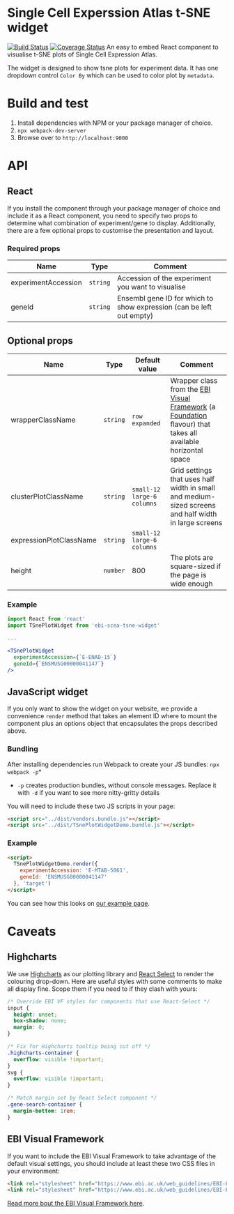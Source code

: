 # Single Cell Experssion Atlas t-SNE widget
[![Build Status](https://travis-ci.com/ebi-gene-expression-group/scxa-tsne-widget.svg?branch=master)](https://travis-ci.com/ebi-gene-expression-group/scxa-tsne-widget) [![Coverage Status](https://coveralls.io/repos/github/ebi-gene-expression-group/scxa-tsne-widget/badge.svg?branch=master)](https://coveralls.io/github/ebi-gene-expression-group/scxa-tsne-widget?branch=master)
An easy to embed React component to visualise t-SNE plots of Single Cell Expression Atlas.

The widget is designed to show tsne plots for experiment data. It has one dropdown control `Color By` which can be used to color plot by `metadata`.

# Build and test
1. Install dependencies with NPM or your package manager of choice.
2. `npx webpack-dev-server`
3. Browse over to `http://localhost:9000`


# API
## React
If you install the component through your package manager of choice and include it as a React component, you need to
specify two props to determine what combination of experiment/gene to display. Additionally, there are a few optional
props to customise the presentation and layout.

### Required props
|         Name        |   Type   |                             Comment                                  |
| ------------------- | -------- | -------------------------------------------------------------------- |
| experimentAccession | `string` | Accession of the experiment you want to visualise                    |
| geneId              | `string` | Ensembl gene ID for which to show expression (can be left out empty) |

## Optional props
|           Name          |   Type   |         Default value      | Comment |
| ----------------------- | -------- | -------------------------- | ------- |
| wrapperClassName        | `string` | `row expanded`             | Wrapper class from the [EBI Visual Framework](https://github.com/ebiwd/EBI-Framework) (a [Foundation](https://foundation.zurb.com/sites.html) flavour) that takes all available horizontal space |
| clusterPlotClassName    | `string` | `small-12 large-6 columns` | Grid settings that uses half width in small and medium-sized screens and half width in large screens |
| expressionPlotClassName | `string` | `small-12 large-6 columns` | |
| height                  | `number` | 800                        | The plots are square-sized if the page is wide enough |

### Example
```jsx
import React from 'react'
import TSnePlotWidget from 'ebi-scea-tsne-widget'

...

<TSnePlotWidget
  experimentAccession={`E-ENAD-15`}
  geneId={`ENSMUSG00000041147`}
/>  
```


## JavaScript widget
If you only want to show the widget on your website, we provide a convenience `render` method that takes an element ID
where to mount the component plus an options object that encapsulates the props described above.

### Bundling
After installing dependencies run Webpack to create your JS bundles: `npx webpack -p`*

* `-p` creates production bundles, without console messages. Replace it with `-d` if you want to see more nitty-gritty
  details

You will need to include these two JS scripts in your page:
```html
<script src="../dist/vendors.bundle.js"></script>
<script src="../dist/TSnePlotWidgetDemo.bundle.js"></script>
```

### Example
```html
<script>
  TSnePlotWidgetDemo.render({
    experimentAccession: 'E-MTAB-5061',
    geneId: 'ENSMUSG00000041147'
  }, 'target')
</script>
```

You can see how this looks on
[our example page](https://github.com/ebi-gene-expression-group/scxa-tsne-widget/blob/master/html/index.html).

# Caveats
## Highcharts
We use [Highcharts](https://www.highcharts.com/) as our plotting library and
[React Select](https://react-select.com/home) to render the colouring drop-down. Here are useful styles with some
comments to make all display fine. Scope them if you need to if they clash with yours:
```css
/* Override EBI VF styles for components that use React-Select */
input {
  height: unset;
  box-shadow: none;
  margin: 0;
}

/* Fix for Highcharts tooltip being cut off */
.highcharts-container {
  overflow: visible !important;
}
svg {
  overflow: visible !important;
}

/* Match margin set by React Select component */
.gene-search-container {
  margin-bottom: 1rem;
}
```

## EBI Visual Framework
If you want to include the EBI Visual Framework to take advantage of the default visual settings, you should include at
least these two CSS files in your environment:
```html
<link rel="stylesheet" href="https://www.ebi.ac.uk/web_guidelines/EBI-Framework/v1.2/libraries/foundation-6/css/foundation.css" type="text/css" media="all" />
<link rel="stylesheet" href="https://www.ebi.ac.uk/web_guidelines/EBI-Framework/v1.2/css/ebi-global.css" type="text/css" media="all" />
```

[Read more bout the EBI Visual Framework here](https://www.ebi.ac.uk/style-lab/).
